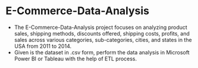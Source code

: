 # E-Commerce-Data-Analysis 
- The E-Commerce-Data-Analysis project focuses on analyzing product sales, shipping methods, discounts offered, shipping costs, profits, and sales across various categories, sub-categories, cities, and states in the USA from 2011 to 2014.
- Given is the dataset in .csv form, perform the data analysis in Microsoft Power BI or Tableau with the help of ETL process.

